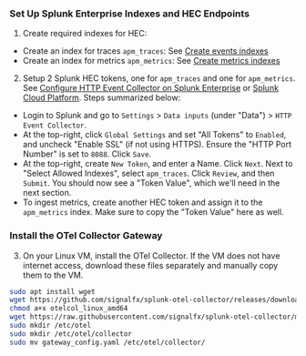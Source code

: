 ### Set Up Splunk Enterprise Indexes and HEC Endpoints
1. Create required indexes for HEC:

- Create an index for traces `apm_traces`: See [Create events indexes](https://docs.splunk.com/Documentation/Splunk/latest/Indexer/Setupmultipleindexes#Create_events_indexes)
- Create an index for metrics `apm_metrics`: See [Create metrics indexes](https://docs.splunk.com/Documentation/Splunk/latest/Indexer/Setupmultipleindexes#Create_metrics_indexes)

2. Setup 2 Splunk HEC tokens, one for `apm_traces` and one for `apm_metrics`. See [Configure HTTP Event Collector on Splunk Enterprise](https://docs.splunk.com/Documentation/SplunkCloud/8.2.2202/Data/UsetheHTTPEventCollector#Configure_HTTP_Event_Collector_on_Splunk_Enterprise) or [Splunk Cloud Platform](https://docs.splunk.com/Documentation/SplunkCloud/8.2.2202/Data/UsetheHTTPEventCollector#Configure_HTTP_Event_Collector_on_Splunk_Cloud_Platform). Steps summarized below:

- Login to Splunk and go to `Settings` > `Data inputs` (under "Data") > `HTTP Event Collector`.
- At the top-right, click `Global Settings` and set "All Tokens" to `Enabled`, and uncheck "Enable SSL" (if not using HTTPS). Ensure the "HTTP Port Number" is set to `8088`. Click `Save`.
- At the top-right, create `New Token`, and enter a Name. Click `Next`. Next to "Select Allowed Indexes", select `apm_traces`. Click `Review`, and then `Submit`. You should now see a "Token Value", which we'll need in the next section.
- To ingest metrics, create another HEC token and assign it to the `apm_metrics` index. Make sure to copy the "Token Value" here as well.

### Install the OTel Collector Gateway
3. On your Linux VM, install the OTel Collector. If the VM does not have internet access, download these files separately and manually copy them to the VM.
```bash
sudo apt install wget
wget https://github.com/signalfx/splunk-otel-collector/releases/download/v0.48.0/otelcol_linux_amd64
chmod a+x otelcol_linux_amd64
wget https://raw.githubusercontent.com/signalfx/splunk-otel-collector/main/cmd/otelcol/config/collector/gateway_config.yaml
sudo mkdir /etc/otel
sudo mkdir /etc/otel/collector
sudo mv gateway_config.yaml /etc/otel/collector/
```
